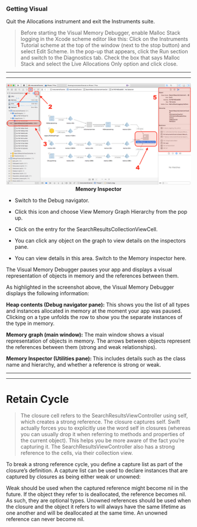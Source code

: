 ### Getting Visual

Quit the Allocations instrument and exit the Instruments suite.

> Before starting the Visual Memory Debugger, enable Malloc Stack logging in the Xcode scheme editor like this: Click on the Instruments Tutorial scheme at the top of the window (next to the stop button) and select Edit Scheme. In the pop-up that appears, click the Run section and switch to the Diagnostics tab. Check the box that says Malloc Stack and select the Live Allocations Only option and click close.


<hr>

<hr>

<img src="https://github.com/dengV/Instruments_go/blob/master/Images/visual_memory_debugger.png">
<center><strong>Memory Inspector</strong></center>






* Switch to the Debug navigator.


* Click this icon and choose View Memory Graph Hierarchy from the pop up.


* Click on the entry for the SearchResultsCollectionViewCell.


* You can click any object on the graph to view details on the inspectors pane.


* You can view details in this area. Switch to the Memory inspector here.


The Visual Memory Debugger pauses your app and displays a visual representation of objects in memory and the references between them.


As highlighted in the screenshot above, the Visual Memory Debugger displays the following information:


<b>Heap contents (Debug navigator pane):</b> This shows you the list of all types and instances allocated in memory at the moment your app was paused. Clicking on a type unfolds the row to show you the separate instances of the type in memory.


<b>Memory graph (main window):</b> The main window shows a visual representation of objects in memory. The arrows between objects represent the references between them (strong and weak relationships).


<b>Memory Inspector (Utilities pane): </b>This includes details such as the class name and hierarchy, and whether a reference is strong or weak.




<hr>


<hr>



# Retain Cycle



> The closure cell refers to the SearchResultsViewController using self, which creates a strong reference. The closure captures self. Swift actually forces you to explicitly use the word self in closures (whereas you can usually drop it when referring to methods and properties of the current object). This helps you be more aware of the fact you’re capturing it. The SearchResultsViewController also has a strong reference to the cells, via their collection view.

To break a strong reference cycle, you define a capture list as part of the closure’s definition. A capture list can be used to declare instances that are captured by closures as being either weak or unowned:

Weak should be used when the captured reference might become nil in the future. If the object they refer to is deallocated, the reference becomes nil. As such, they are optional types.
Unowned references should be used when the closure and the object it refers to will always have the same lifetime as one another and will be deallocated at the same time. An unowned reference can never become nil.
